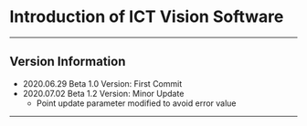# Introduction of ICT Vision Software
***
## Version Information

* 2020.06.29 Beta 1.0 Version: First Commit
* 2020.07.02 Beta 1.2 Version: Minor Update
  * Point update parameter modified to avoid error value
***

